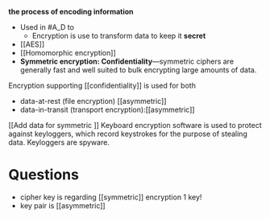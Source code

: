 **the process of encoding information** 
- Used in #A_D to
	- Encryption is use to transform data to keep it **secret**
- [[AES]]
- [[Homomorphic encryption]]
- **Symmetric encryption: Confidentiality**—symmetric ciphers are generally fast and well suited to bulk encrypting large amounts of data.

Encryption supporting [[confidentiality]] is used for both 
- data-at-rest (file encryption) [[asymmetric]]
- data-in-transit (transport encryption):[[asymmetric]]

 [[Add data for symmetric ]]
Keyboard encryption software is used to protect against keyloggers, which record keystrokes for the purpose of stealing data. Keyloggers are spyware.
# Questions
- cipher key is regarding [[symmetric]]   encryption 1 key!
- key pair is [[asymmetric]] 